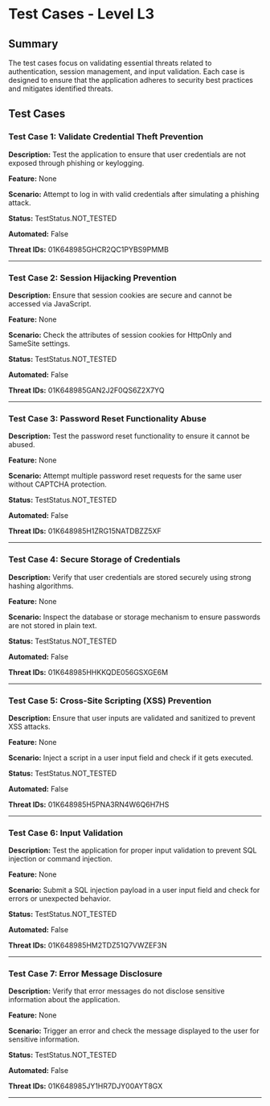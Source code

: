 # Test Cases - Level L3

## Summary

The test cases focus on validating essential threats related to authentication, session management, and input validation. Each case is designed to ensure that the application adheres to security best practices and mitigates identified threats.

## Test Cases

### Test Case 1: Validate Credential Theft Prevention

**Description:** Test the application to ensure that user credentials are not exposed through phishing or keylogging.

**Feature:** None

**Scenario:** Attempt to log in with valid credentials after simulating a phishing attack.

**Status:** TestStatus.NOT_TESTED

**Automated:** False

**Threat IDs:** 01K648985GHCR2QC1PYBS9PMMB

---

### Test Case 2: Session Hijacking Prevention

**Description:** Ensure that session cookies are secure and cannot be accessed via JavaScript.

**Feature:** None

**Scenario:** Check the attributes of session cookies for HttpOnly and SameSite settings.

**Status:** TestStatus.NOT_TESTED

**Automated:** False

**Threat IDs:** 01K648985GAN2J2F0QS6Z2X7YQ

---

### Test Case 3: Password Reset Functionality Abuse

**Description:** Test the password reset functionality to ensure it cannot be abused.

**Feature:** None

**Scenario:** Attempt multiple password reset requests for the same user without CAPTCHA protection.

**Status:** TestStatus.NOT_TESTED

**Automated:** False

**Threat IDs:** 01K648985H1ZRG15NATDBZZ5XF

---

### Test Case 4: Secure Storage of Credentials

**Description:** Verify that user credentials are stored securely using strong hashing algorithms.

**Feature:** None

**Scenario:** Inspect the database or storage mechanism to ensure passwords are not stored in plain text.

**Status:** TestStatus.NOT_TESTED

**Automated:** False

**Threat IDs:** 01K648985HHKKQDE056GSXGE6M

---

### Test Case 5: Cross-Site Scripting (XSS) Prevention

**Description:** Ensure that user inputs are validated and sanitized to prevent XSS attacks.

**Feature:** None

**Scenario:** Inject a script in a user input field and check if it gets executed.

**Status:** TestStatus.NOT_TESTED

**Automated:** False

**Threat IDs:** 01K648985H5PNA3RN4W6Q6H7HS

---

### Test Case 6: Input Validation

**Description:** Test the application for proper input validation to prevent SQL injection or command injection.

**Feature:** None

**Scenario:** Submit a SQL injection payload in a user input field and check for errors or unexpected behavior.

**Status:** TestStatus.NOT_TESTED

**Automated:** False

**Threat IDs:** 01K648985HM2TDZ51Q7VWZEF3N

---

### Test Case 7: Error Message Disclosure

**Description:** Verify that error messages do not disclose sensitive information about the application.

**Feature:** None

**Scenario:** Trigger an error and check the message displayed to the user for sensitive information.

**Status:** TestStatus.NOT_TESTED

**Automated:** False

**Threat IDs:** 01K648985JY1HR7DJY00AYT8GX

---

